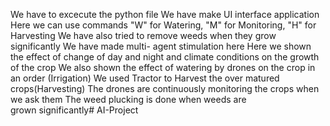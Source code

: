 We have to excecute the python file
We have make UI interface application 
Here we can use commands "W" for Watering, "M" for Monitoring, "H" for Harvesting
We have also tried to remove weeds when they grow significantly
We have made multi- agent stimulation here
Here we shown the effect of change of day and night and climate conditions on the growth of the crop
We also shown the effect of watering by drones on the crop in an order (Irrigation)
We used Tractor to Harvest the over matured crops(Harvesting)
The drones are continuously monitoring the crops when we ask them
The weed plucking is done when weeds are grown significantly# AI-Project
